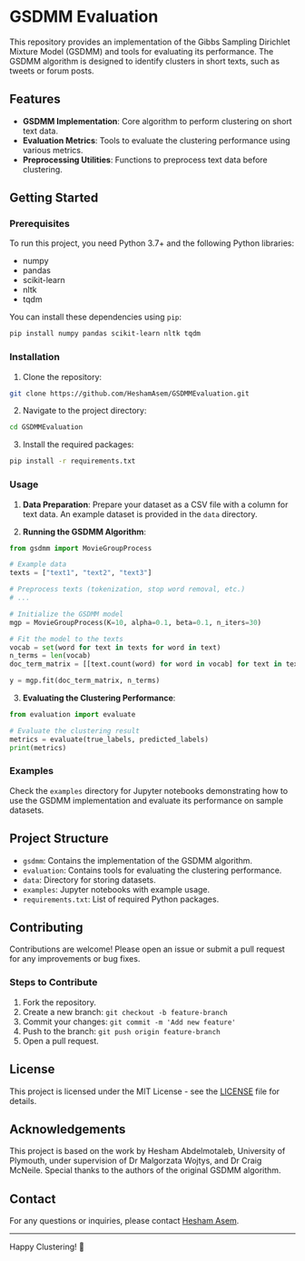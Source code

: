 # GSDMM Evaluation

This repository provides an implementation of the Gibbs Sampling Dirichlet Mixture Model (GSDMM) and tools for evaluating its performance. The GSDMM algorithm is designed to identify clusters in short texts, such as tweets or forum posts.

## Features

- **GSDMM Implementation**: Core algorithm to perform clustering on short text data.
- **Evaluation Metrics**: Tools to evaluate the clustering performance using various metrics.
- **Preprocessing Utilities**: Functions to preprocess text data before clustering.

## Getting Started

### Prerequisites

To run this project, you need Python 3.7+ and the following Python libraries:

- numpy
- pandas
- scikit-learn
- nltk
- tqdm

You can install these dependencies using `pip`:

```bash
pip install numpy pandas scikit-learn nltk tqdm
```

### Installation

1. Clone the repository:

```bash
git clone https://github.com/HeshamAsem/GSDMMEvaluation.git
```

2. Navigate to the project directory:

```bash
cd GSDMMEvaluation
```

3. Install the required packages:

```bash
pip install -r requirements.txt
```

### Usage

1. **Data Preparation**: Prepare your dataset as a CSV file with a column for text data. An example dataset is provided in the `data` directory.

2. **Running the GSDMM Algorithm**:

```python
from gsdmm import MovieGroupProcess

# Example data
texts = ["text1", "text2", "text3"]

# Preprocess texts (tokenization, stop word removal, etc.)
# ...

# Initialize the GSDMM model
mgp = MovieGroupProcess(K=10, alpha=0.1, beta=0.1, n_iters=30)

# Fit the model to the texts
vocab = set(word for text in texts for word in text)
n_terms = len(vocab)
doc_term_matrix = [[text.count(word) for word in vocab] for text in texts]

y = mgp.fit(doc_term_matrix, n_terms)
```

3. **Evaluating the Clustering Performance**:

```python
from evaluation import evaluate

# Evaluate the clustering result
metrics = evaluate(true_labels, predicted_labels)
print(metrics)
```

### Examples

Check the `examples` directory for Jupyter notebooks demonstrating how to use the GSDMM implementation and evaluate its performance on sample datasets.

## Project Structure

- `gsdmm`: Contains the implementation of the GSDMM algorithm.
- `evaluation`: Contains tools for evaluating the clustering performance.
- `data`: Directory for storing datasets.
- `examples`: Jupyter notebooks with example usage.
- `requirements.txt`: List of required Python packages.

## Contributing

Contributions are welcome! Please open an issue or submit a pull request for any improvements or bug fixes.

### Steps to Contribute

1. Fork the repository.
2. Create a new branch: `git checkout -b feature-branch`
3. Commit your changes: `git commit -m 'Add new feature'`
4. Push to the branch: `git push origin feature-branch`
5. Open a pull request.

## License

This project is licensed under the MIT License - see the [LICENSE](LICENSE) file for details.

## Acknowledgements

This project is based on the work by Hesham Abdelmotaleb, University of Plymouth, under supervision of Dr Malgorzata Wojtys, and Dr Craig McNeile. Special thanks to the authors of the original GSDMM algorithm.

## Contact

For any questions or inquiries, please contact [Hesham Asem](https://github.com/HeshamAsem).

---

Happy Clustering! 🚀
